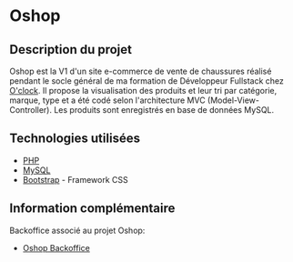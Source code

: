 # Oshop

## Description du projet

Oshop est la V1 d'un site e-commerce de vente de chaussures réalisé pendant le socle général de ma formation de Développeur Fullstack chez [O'clock](https://oclock.io/). Il propose la visualisation des produits et leur tri par catégorie, marque, type et a été codé selon l'architecture MVC (Model-View-Controller). Les produits sont enregistrés en base de données MySQL.

## Technologies utilisées

  - [PHP](https://www.php.net/)
  - [MySQL](https://www.mysql.com/fr/)
  - [Bootstrap](https://getbootstrap.com/) - Framework CSS
  
## Information complémentaire
Backoffice associé au projet Oshop:
* [Oshop Backoffice]()